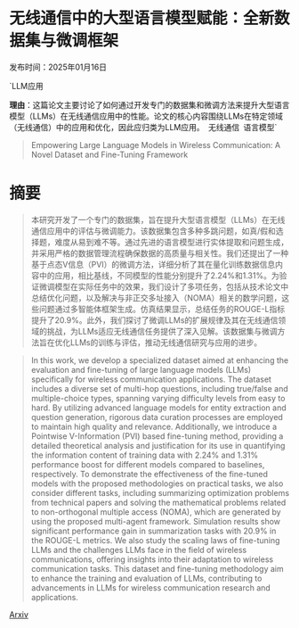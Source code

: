 # 无线通信中的大型语言模型赋能：全新数据集与微调框架

发布时间：2025年01月16日

`LLM应用

**理由**：这篇论文主要讨论了如何通过开发专门的数据集和微调方法来提升大型语言模型（LLMs）在无线通信应用中的性能。论文的核心内容围绕LLMs在特定领域（无线通信）中的应用和优化，因此应归类为LLM应用。` `无线通信` `语言模型`

> Empowering Large Language Models in Wireless Communication: A Novel Dataset and Fine-Tuning Framework

# 摘要

> 本研究开发了一个专门的数据集，旨在提升大型语言模型（LLMs）在无线通信应用中的评估与微调能力。该数据集包含多种多跳问题，如真/假和选择题，难度从易到难不等。通过先进的语言模型进行实体提取和问题生成，并采用严格的数据管理流程确保数据的高质量与相关性。我们还提出了一种基于点态V信息（PVI）的微调方法，详细分析了其在量化训练数据信息内容中的应用，相比基线，不同模型的性能分别提升了2.24%和1.31%。为验证微调模型在实际任务中的效果，我们设计了多项任务，包括从技术论文中总结优化问题，以及解决与非正交多址接入（NOMA）相关的数学问题，这些问题通过多智能体框架生成。仿真结果显示，总结任务的ROUGE-L指标提升了20.9%。此外，我们探讨了微调LLMs的扩展规律及其在无线通信领域的挑战，为LLMs适应无线通信任务提供了深入见解。该数据集与微调方法旨在优化LLMs的训练与评估，推动无线通信研究与应用的进步。

> In this work, we develop a specialized dataset aimed at enhancing the evaluation and fine-tuning of large language models (LLMs) specifically for wireless communication applications. The dataset includes a diverse set of multi-hop questions, including true/false and multiple-choice types, spanning varying difficulty levels from easy to hard. By utilizing advanced language models for entity extraction and question generation, rigorous data curation processes are employed to maintain high quality and relevance. Additionally, we introduce a Pointwise V-Information (PVI) based fine-tuning method, providing a detailed theoretical analysis and justification for its use in quantifying the information content of training data with 2.24\% and 1.31\% performance boost for different models compared to baselines, respectively. To demonstrate the effectiveness of the fine-tuned models with the proposed methodologies on practical tasks, we also consider different tasks, including summarizing optimization problems from technical papers and solving the mathematical problems related to non-orthogonal multiple access (NOMA), which are generated by using the proposed multi-agent framework. Simulation results show significant performance gain in summarization tasks with 20.9\% in the ROUGE-L metrics. We also study the scaling laws of fine-tuning LLMs and the challenges LLMs face in the field of wireless communications, offering insights into their adaptation to wireless communication tasks. This dataset and fine-tuning methodology aim to enhance the training and evaluation of LLMs, contributing to advancements in LLMs for wireless communication research and applications.

[Arxiv](https://arxiv.org/abs/2501.09631)